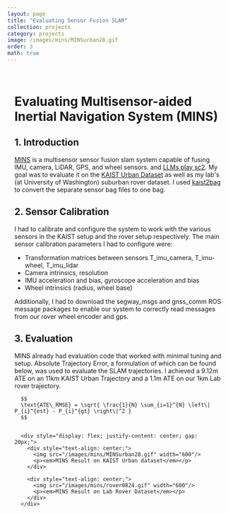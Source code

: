 ```yaml
---
layout: page
title: "Evaluating Sensor Fusion SLAM"
collection: projects
category: projects
image: /images/mins/MINSurban28.gif
order: 3
math: true
---
```


<div style="max-width: 1200px; margin: 0 auto; padding: 1rem;">
  <div class="card">
    <h1>Evaluating Multisensor-aided Inertial Navigation System (MINS)</h1>
    <h2>1. Introduction</h2>
      <a href="https://github.com/rpng/MINS">MINS</a> is a multisensor sensor fusion slam system capable of fusing IMU, camera, LiDAR, GPS, and wheel sensors.
      and <a href="https://arxiv.org/abs/2312.11865">LLMs play sc2</a>. My goal was to evaluate it on the <a href=https://sites.google.com/view/complex-urban-dataset>KAIST Urban Dataset</a> as well as my lab's (at University of Washington) suburban rover dataset. I used <a href=https://github.com/tsyxyz/kaist2bag>kaist2bag</a> to convert the separate sensor bag files to one bag.
  </div>

  <div class="card">
    <h2>2. Sensor Calibration</h2>
      I had to calibrate and configure the system to work with the various sensors in the KAIST setup and the rover setup respectively. The main sensor calibration parameters I had to configure were:
      <ul>
        <li>Transformation matrices between sensors T_imu_camera, T_imu-wheel, T_imu_lidar</li>
        <li>Camera intrinsics, resolution</li>
        <li>IMU acceleration and bias, gyroscope acceleration and bias </li>
        <li>Wheel intrinsics (radius, wheel base)</li>
      </ul>
      Additionally, I had to download the segway_msgs and gnss_comm ROS message packages to enable our system to correctly read messages from our rover wheel encoder and gps.
  </div>

  <div class="card">
    <h2>3. Evaluation</h2>
      MINS already had evaluation code that worked with minimal tuning and setup. Absolute Trajectory Error, a formulation of which can be found below, was used to evaluate the SLAM trajectories. I achieved a 9.12m ATE on an 11km KAIST Urban Trajectory and a 1.1m ATE on our 1km Lab rover trajectory.

      $$
      \text{ATE\_RMSE} = \sqrt{ \frac{1}{N} \sum_{i=1}^{N} \left\| P_{i}^{est} - P_{i}^{gt} \right\|^2 }
      $$


      <div style="display: flex; justify-content: center; gap: 20px;">
        <div style="text-align: center;">
          <img src="/images/mins/MINSurban28.gif" width="600"/>
          <p><em>MINS Result on KAIST Urban dataset</em></p>
        </div>

        <div style="text-align: center;">
          <img src="/images/mins/rover0824.gif" width="600"/>
          <p><em>MINS Result on Lab Rover Dataset</em></p>
        </div>
      </div>

  </div>
</div>
